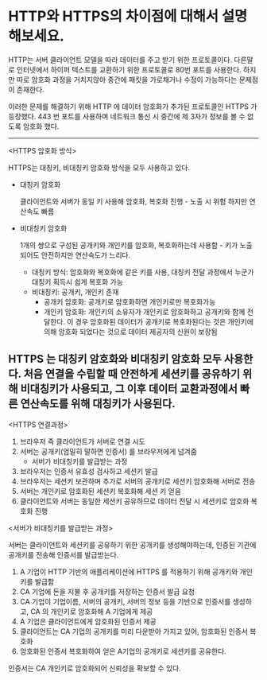 # HTTP와 HTTPS의 차이점에 대해서 설명해보세요.
HTTP는 서버 클라이언트 모델을 따라 데이터를 주고 받기 위한 프로토콜이다. 다른말로 인터넷에서 하이퍼 텍스트를 교환하기 위한 프로토콜로 80번 포트를 사용한다. 하지만 따로 암호화 과정을 거치지않아 중간에 패킷을 가로채거나 수정이 가능하다는 문제점이 존재한다. 

이러한 문제를 해결하기 위해 HTTP 에 데이터 암호화가 추가된 프로토콜인 HTTPS 가 등장했다. 443 번 포트를 사용하며 네트워크 통신 시 중간에 제 3자가 정보를 볼 수 없도록 암호화 했다.


---

<HTTPS 암호화 방식>

HTTPS는 대칭키, 비대칭키 암호화 방식을 모두 사용하고 있다.

- 대칭키 암호화

  클라이언트와 서버가 동일 키 사용해 암호화, 복호화 진행 - 노출 시 위험 하지만 연산속도 빠름

- 비대칭키 암호화

  1개의 쌍으로 구성된 공개키와 개인키를 암호화, 복호화하는데 사용함 - 키가 노출되어도 안전하지만 연산속도가 느리다.

    - 대칭키 방식: 암호화와 복호화에 같은 키를 사용, 대칭키 전달 과정에서 누군가 대칭키 획득시 쉽게 복호화 가능
    - 비대칭키: 공개키, 개인키 존재
        - 공개키 암호화: 공개키로 암호화하면 개인키로만 복호화가능
        - 개인키 암호화: 개인키의 소유자가 개인키로 암호화하고 공개키와 함께 전달한다. 이 경우 암호화된 데이터가 공개키로 복호화된다는 것은 개인키에 의해 암호화 되었다는 것으로 데이터 제공자의 신원이 보장됨

HTTPS 는 대칭키 암호화와 비대칭키 암호화 모두 사용한다.
처음 연결을 수립할 때 안전하게 세션키를 공유하기 위해 비대칭키가 사용되고, 그 이후 데이터 교환과정에서 빠른 연산속도를 위해 대칭키가 사용된다.
---
<HTTPS 연결과정>

1. 브라우저 즉 클라이언트가 서버로 연결 시도
2. 서버는 공개키(엄밀히 말하면 인증서) 를 브라우저에게 넘겨줌
    - 서버가 비대칭키를 발급받는 과정
3. 브라우저는 인증서 유효성 검사하고 세션키 발급
4. 브라우저는 세션키 보관하며 추가로 서버의 공개키로 세션키 암호화해 서버로 전송
5. 서버는 개인키로 암호화된 세션키 복호화해 세션 키 얻음
6. 클라이언트와 서버는 동일한 세션키 공유하므로 데이터 전달 시 세션키로 암호화 복호화 진행

<서버가 비대칭키를 발급받는 과정>

서버는 클라이언트와 세션키를 공유하기 위한 공개키를 생성해야하는데, 인증된 기관에 공개키를 전송해 인증서를 발급받는다.

1. A 기업이 HTTP 기반의 애플리케이션에 HTTPS 를 적용하기 위해 공개키와 개인키를 발급함
2. CA 기업에 돈을 지불 후 공개키를 저장하는 인증서 발급 요청
3. CA 기업이 기업이름, 서버의 공개키, 서버의 정보 등을 기반으로 인증서를 생성하고, CA 의 개인키로 암호화해 A 기업에게 제공
4. A 기업은 클라이언트에게 암호화된 인증서 제공
5. 클라이언트는 CA 기업의 공개키를 미리 다운받아 가지고 있어, 암호화된 인증서 복호화
6. 암호화된 인증서 복호화하여 얻은 A기업의 공개키로 세션키를 공유한다.

인증서는 CA 개인키로 암호화되어 신뢰성을 확보할 수 있다.

